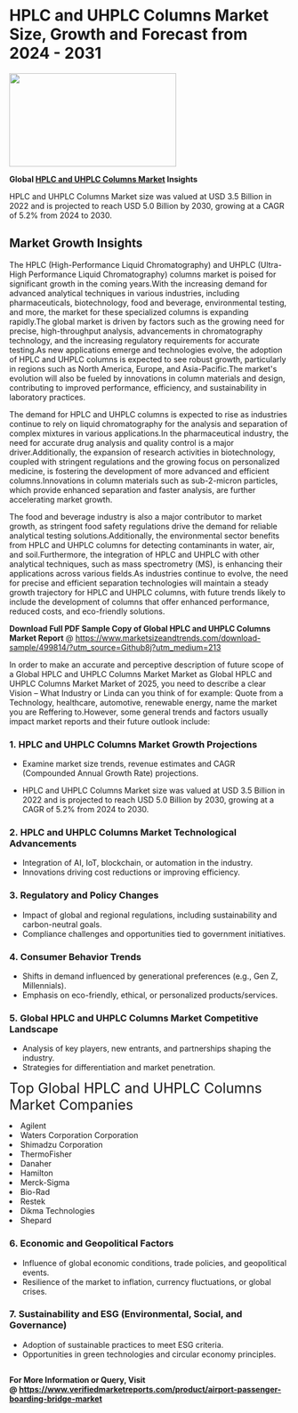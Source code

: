 <H1>HPLC and UHPLC Columns Market Size, Growth and Forecast from 2024 - 2031</H1><img class="aligncenter size-medium wp-image-584254" src="https://thirdeyenews.in/wp-content/uploads/2024/09/Global-Market-Research-300x168.jpeg" alt="" width="300" height="168" /><p><strong>Global&nbsp;<a href="https://www.marketsizeandtrends.com/download-sample/499814/?utm_source=Github8j?utm_medium=213">HPLC and UHPLC Columns Market</a> Insights</strong></p><p>HPLC and UHPLC Columns Market size was valued at USD 3.5 Billion in 2022 and is projected to reach USD 5.0 Billion by 2030, growing at a CAGR of 5.2% from 2024 to 2030.</p><p><h2>Market Growth Insights</h2> <p>The HPLC (High-Performance Liquid Chromatography) and UHPLC (Ultra-High Performance Liquid Chromatography) columns market is poised for significant growth in the coming years.With the increasing demand for advanced analytical techniques in various industries, including pharmaceuticals, biotechnology, food and beverage, environmental testing, and more, the market for these specialized columns is expanding rapidly.The global market is driven by factors such as the growing need for precise, high-throughput analysis, advancements in chromatography technology, and the increasing regulatory requirements for accurate testing.As new applications emerge and technologies evolve, the adoption of HPLC and UHPLC columns is expected to see robust growth, particularly in regions such as North America, Europe, and Asia-Pacific.The market's evolution will also be fueled by innovations in column materials and design, contributing to improved performance, efficiency, and sustainability in laboratory practices.</p> <p>The demand for HPLC and UHPLC columns is expected to rise as industries continue to rely on liquid chromatography for the analysis and separation of complex mixtures in various applications.In the pharmaceutical industry, the need for accurate drug analysis and quality control is a major driver.Additionally, the expansion of research activities in biotechnology, coupled with stringent regulations and the growing focus on personalized medicine, is fostering the development of more advanced and efficient columns.Innovations in column materials such as sub-2-micron particles, which provide enhanced separation and faster analysis, are further accelerating market growth.</p> <p>The food and beverage industry is also a major contributor to market growth, as stringent food safety regulations drive the demand for reliable analytical testing solutions.Additionally, the environmental sector benefits from HPLC and UHPLC columns for detecting contaminants in water, air, and soil.Furthermore, the integration of HPLC and UHPLC with other analytical techniques, such as mass spectrometry (MS), is enhancing their applications across various fields.As industries continue to evolve, the need for precise and efficient separation technologies will maintain a steady growth trajectory for HPLC and UHPLC columns, with future trends likely to include the development of columns that offer enhanced performance, reduced costs, and eco-friendly solutions.</p> <p><span class=""><strong>Download Full PDF Sample Copy of Global HPLC and UHPLC Columns Market Report</strong> @ <a href="https://www.marketsizeandtrends.com/download-sample/499814/?utm_source=Github8j?utm_medium=213" target="_blank">https://www.marketsizeandtrends.com/download-sample/499814/?utm_source=Github8j?utm_medium=213</a></span></p><p>In order to make an accurate and perceptive description of future scope of a Global&nbsp;HPLC and UHPLC Columns Market Market as Global&nbsp;HPLC and UHPLC Columns Market Market of 2025, you need to describe a clear Vision &ndash; What Industry or Linda can you think of for example: Quote from a Technology, healthcare, automotive, renewable energy, name the market you are Reffering to.However, some general trends and factors usually impact market reports and their future outlook include:</p><h3>1.&nbsp;<strong>HPLC and UHPLC Columns Market Growth Projections</strong></h3><ul><li>Examine market size trends, revenue estimates and CAGR (Compounded Annual Growth Rate) projections.</li><li><p>HPLC and UHPLC Columns Market size was valued at USD 3.5 Billion in 2022 and is projected to reach USD 5.0 Billion by 2030, growing at a CAGR of 5.2% from 2024 to 2030.</p></li></ul><h3>2.&nbsp;<strong>HPLC and UHPLC Columns Market Technological Advancements</strong></h3><ul><li>Integration of AI, IoT, blockchain, or automation in the industry.</li><li>Innovations driving cost reductions or improving efficiency.</li></ul><h3>3.&nbsp;<strong>Regulatory and Policy Changes</strong></h3><ul><li>Impact of global and regional regulations, including sustainability and carbon-neutral goals.</li><li>Compliance challenges and opportunities tied to government initiatives.</li></ul><h3>4.&nbsp;<strong>Consumer Behavior Trends</strong></h3><ul><li>Shifts in demand influenced by generational preferences (e.g., Gen Z, Millennials).</li><li>Emphasis on eco-friendly, ethical, or personalized products/services.</li></ul><h3>5.&nbsp;<strong>Global HPLC and UHPLC Columns Market Competitive Landscape</strong></h3><ul><li>Analysis of key players, new entrants, and partnerships shaping the industry.</li><li>Strategies for differentiation and market penetration.</li></ul><p data-pm-slice="1 1 []"><span style="color: inherit; font-family: inherit; font-size: 25px;">Top Global HPLC and UHPLC Columns Market Companies</span></p><div class="" data-test-id=""><p><li>Agilent</li><li> Waters Corporation Corporation</li><li> Shimadzu Corporation</li><li> ThermoFisher</li><li> Danaher</li><li> Hamilton</li><li> Merck-Sigma</li><li> Bio-Rad</li><li> Restek</li><li> Dikma Technologies</li><li> Shepard</li></p></div><h3>6.&nbsp;<strong>Economic and Geopolitical Factors</strong></h3><ul><li>Influence of global economic conditions, trade policies, and geopolitical events.</li><li>Resilience of the market to inflation, currency fluctuations, or global crises.</li></ul><h3>7.&nbsp;<strong>Sustainability and ESG (Environmental, Social, and Governance)</strong></h3><ul><li>Adoption of sustainable practices to meet ESG criteria.</li><li>Opportunities in green technologies and circular economy principles.</li></ul><h2><strong style="font-size: 14px;">For More Information or Query, Visit @&nbsp;</strong><a style="background-color: #ffffff; font-size: 14px;" href="https://www.marketsizeandtrends.com/report/hplc-and-uhplc-columns-market/" target="_blank">https://www.verifiedmarketreports.com/product/airport-passenger-boarding-bridge-market</a></h2>